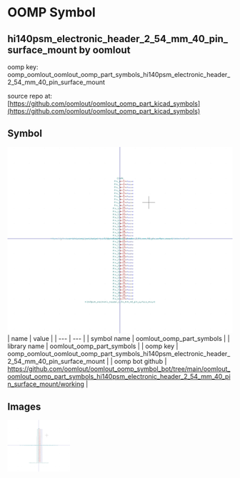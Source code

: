 # OOMP Symbol  
## hi140psm_electronic_header_2_54_mm_40_pin_surface_mount  by oomlout  
  
oomp key: oomp_oomlout_oomlout_oomp_part_symbols_hi140psm_electronic_header_2_54_mm_40_pin_surface_mount  
  
source repo at: [https://github.com/oomlout/oomlout_oomp_part_kicad_symbols](https://github.com/oomlout/oomlout_oomp_part_kicad_symbols)  
## Symbol  
  
[![working.png](working_600.png)](working.png)  
| name | value | 
| --- | --- | 
| symbol name | oomlout_oomp_part_symbols | 
| library name | oomlout_oomp_part_symbols | 
| oomp key | oomp_oomlout_oomlout_oomp_part_symbols_hi140psm_electronic_header_2_54_mm_40_pin_surface_mount | 
| oomp bot github | https://github.com/oomlout/oomlout_oomp_symbol_bot/tree/main/oomlout_oomlout_oomp_part_symbols_hi140psm_electronic_header_2_54_mm_40_pin_surface_mount/working | 
## Images  
  
[![working.png](working_140.png)](working.png)  
